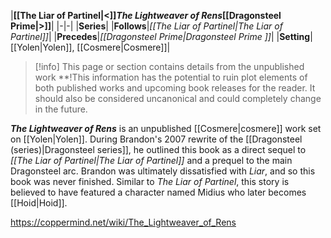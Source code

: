|**[[The Liar of Partinel\|<]]*The Lightweaver of Rens*[[Dragonsteel Prime\|>]]**|
|-|-|
|**Series**|
|**Follows**|*[[The Liar of Partinel\|The Liar of Partinel]]*|
|**Precedes**|*[[Dragonsteel Prime\|Dragonsteel Prime ]]*|
|**Setting**|[[Yolen\|Yolen]], [[Cosmere\|Cosmere]]|

> [!info] This page or section contains details from the unpublished work **!This information has the potential to ruin plot elements of both published works and upcoming book releases for the reader. It should also be considered uncanonical and could completely change in the future.

***The Lightweaver of Rens*** is an unpublished [[Cosmere\|cosmere]] work set on [[Yolen\|Yolen]]. During Brandon's 2007 rewrite of the [[Dragonsteel (series)\|Dragonsteel series]], he outlined this book as a direct sequel to *[[The Liar of Partinel\|The Liar of Partinel]]* and a prequel to the main Dragonsteel arc. Brandon was ultimately dissatisfied with *Liar*, and so this book was never finished.
Similar to *The Liar of Partinel*, this story is believed to have featured a character named Midius who later becomes [[Hoid\|Hoid]].



https://coppermind.net/wiki/The_Lightweaver_of_Rens